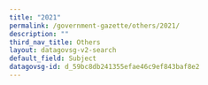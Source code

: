 ```yaml
---
title: "2021"
permalink: /government-gazette/others/2021/
description: ""
third_nav_title: Others
layout: datagovsg-v2-search
default_field: Subject
datagovsg-id: d_59bc8db241355efae46c9ef843baf8e2
---
```

